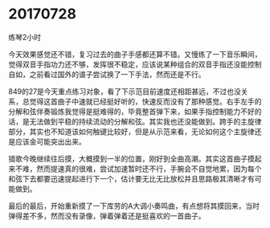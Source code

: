 # 20170728

练琴2小时

今天效果感觉还不错，复习过去的曲子手感都还算不错。又慢练了一下音乐瞬间，觉得双音手指功力还不够，发挥很不稳定，应该说某种组合的双音手指还没能控制自如，之前看过国外的谱子尝试换了一下手法，然而还是不行。

849的27是今天重点练习对象，看了下示范目前速度还相距甚远，不过也没关系，总觉得这首曲子中速就已经挺好听的，快速反而没有了那种感觉。右手左手的分解和弦伴奏锻炼我觉得是挺难得的，毕竟整首弹下来，如果手指控制能力不好的话，是无法做到平稳的持续流动的分解和弦。其实我也还没能做到。跨手的主旋律部分，其实也不知道该如何触键比较好，但是从示范来看，无论如何这个主旋律还是应该金可能突出出来。

猎歌今晚继续往后摸，大概摸到一半的位置，刚好到全曲高潮。其实这首曲子摸起来不难，然而提速真的很难，尝试加速暂时还不行，手腕会不自觉地累，因为每个和弦下去都要迅速提起进行下一个，估计要无比无比放松并且思路极其清晰才有可能做到。

最后的最后，开始重新摸了一下库劳的A大调小奏鸣曲，有点想将其摸回来，当时弹得差不多，然而没有录像，弹着弹着还是挺喜欢的一首曲子。
